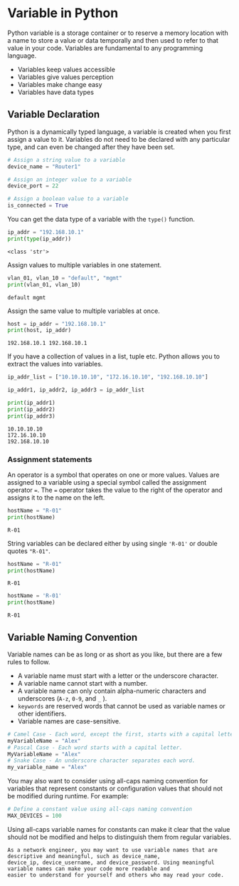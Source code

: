 # Variable in Python

Python variable is a storage container or to reserve a memory location with a name to store a value or data temporally and then used to refer to that value in your code. Variables are fundamental to any programming language.

- Variables keep values accessible
- Variables give values perception
- Variables make change easy
- Variables have data types

## Variable Declaration

Python is a dynamically typed language, a variable is created when you first assign a value to it. Variables do not need to be declared with any particular type, and can even be changed after they have been set.

```py
# Assign a string value to a variable
device_name = "Router1"

# Assign an integer value to a variable
device_port = 22

# Assign a boolean value to a variable
is_connected = True
```

You can get the data type of a variable with the `type()` function.

```py
ip_addr = "192.168.10.1"
print(type(ip_addr))
```

```console
<class 'str'>
```

Assign values to multiple variables in one statement.

```py
vlan_01, vlan_10 = "default", "mgmt"
print(vlan_01, vlan_10)
```

```console
default mgmt
```

Assign the same value to multiple variables at once.

```py
host = ip_addr = "192.168.10.1"
print(host, ip_addr)
```

```console
192.168.10.1 192.168.10.1
```

If you have a collection of values in a list, tuple etc. Python allows you to extract the values into variables.

```py
ip_addr_list = ["10.10.10.10", "172.16.10.10", "192.168.10.10"]

ip_addr1, ip_addr2, ip_addr3 = ip_addr_list

print(ip_addr1)
print(ip_addr2)
print(ip_addr3)
```

```console
10.10.10.10
172.16.10.10
192.168.10.10
```

### Assignment statements

An operator is a symbol that operates on one or more values. Values are assigned to a variable using a special symbol called the assignment operator `=`. The `=` operator takes the value to the right of the operator and assigns it to the name on the left.

```py
hostName = "R-01"
print(hostName)
```

```console
R-01
```

String variables can be declared either by using single `'R-01'` or double quotes `"R-01"`.

```py
hostName = "R-01"
print(hostName)
```

```console
R-01
```

```py
hostName = 'R-01'
print(hostName)
```

```console
R-01
```

## Variable Naming Convention

Variable names can be as long or as short as you like, but there are a few rules to follow.

- A variable name must start with a letter or the underscore character.
- A variable name cannot start with a number.
- A variable name can only contain alpha-numeric characters and underscores (`A-z`, `0-9`, and `_` ).
- `keywords` are reserved words that cannot be used as variable names or other identifiers.
- Variable names are case-sensitive.

```py
# Camel Case - Each word, except the first, starts with a capital letter.
myVariableName = "Alex"
# Pascal Case - Each word starts with a capital letter.
MyVariableName = "Alex"
# Snake Case - An underscore character separates each word.
my_variable_name = "Alex"
```
You may also want to consider using all-caps naming convention for variables that represent constants or configuration values that should not be modified during runtime. For example:

```py
# Define a constant value using all-caps naming convention
MAX_DEVICES = 100
```

Using all-caps variable names for constants can make it clear that the value should not be modified and helps to distinguish them from regular variables.

```{Note}
As a network engineer, you may want to use variable names that are descriptive and meaningful, such as device_name, 
device_ip, device_username, and device_password. Using meaningful variable names can make your code more readable and 
easier to understand for yourself and others who may read your code.
```
